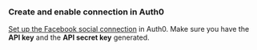 ### Create and enable connection in Auth0
[Set up the Facebook social connection](/dashboard/guides/connections/set-up-connections-social) in Auth0. Make sure you have the **API key** and the **API secret key** generated.
